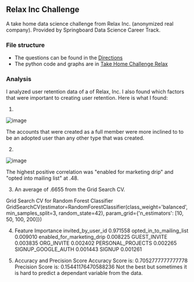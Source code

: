 
## Relax Inc Challenge
A take home data science challenge from Relax Inc. (anonymized real company). Provided by Springboard Data Science Career Track.

### File structure
- The questions can be found in the [Directions](https://github.com/GHASS19/GHASS19-Take-Home-Challenge-Relax-Inc-/blob/main/Relax%20Directions.pdf)
- The python code and graphs are in [Take Home Challenge Relax](https://github.com/GHASS19/GHASS19-Take-Home-Challenge-Relax-Inc-/blob/main/Relax%20Inc.%20Take-Home%20Challenge.ipynb) 

### Analysis
I analyzed user retention data of a of Relax, Inc. I also found which factors that were important to creating user retention. Here is what I found:

1. 
![image](https://user-images.githubusercontent.com/86930309/218946378-36d4b5f5-3516-4e93-943f-cab7cd259e39.png)

The accounts that were created as a full member were more inclined to to be an adopted user than any other type that was created.

2.
![image](https://user-images.githubusercontent.com/86930309/218946472-6e2d7ce6-f63a-4941-9606-c553681075f8.png)

The highest positive correlation was "enabled for marketing drip" and "opted into mailing list" at .48.

3. An average of .6655 from the Grid Search CV.

Grid Search CV for Random Forest Classifier
GridSearchCV(estimator=RandomForestClassifier(class_weight='balanced',
                                              min_samples_split=3,
                                              random_state=42),
             param_grid={'n_estimators': [10, 50, 100, 200]})

4. Feature Importance
invited_by_user_id            0.971558
opted_in_to_mailing_list      0.009010
enabled_for_marketing_drip    0.008225
GUEST_INVITE                  0.003835
ORG_INVITE                    0.002402
PERSONAL_PROJECTS             0.002265
SIGNUP_GOOGLE_AUTH            0.001443
SIGNUP                        0.001261

5. Accuracy and Precision Score
Accuracy Score is: 0.7052777777777778
Precision Score is: 0.15441176470588236
Not the best but sometimes it is hard to predict a dependant variable from the data.

